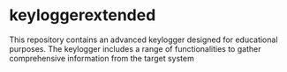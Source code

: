 # keyloggerextended
This repository contains an advanced keylogger designed for educational purposes. The keylogger includes a range of functionalities to gather comprehensive information from the target system
